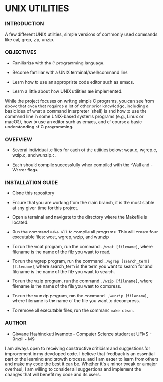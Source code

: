 # UNIX UTILITIES

### **INTRODUCTION**

A few different UNIX utilities, simple versions of commonly used commands like cat, grep, zip, unzip.

### **OBJECTIVES**

- Familiarize with the C programming language.

- Become familiar with a UNIX terminal/shell/command line.

- Learn how to use an appropriate code editor such as emacs.

- Learn a little about how UNIX utilities are implemented.

While the project focuses on writing simple C programs, you can see from above that even that requires a lot of other prior knowledge, including a basic idea of what a command interpreter (shell) is and how to use the command line in some UNIX-based systems programs (e.g., Linux or macOS), how to use an editor such as emacs, and of course a basic understanding of C programming.

### **OVERVIEW**

- Several individual .c files for each of the utilities below: wcat.c, wgrep.c, wzip.c, and wunzip.c.

- Each should compile successfully when compiled with the -Wall and -Werror flags.

### **INSTALLATION GUIDE**

- Clone this repository

- Ensure that you are working from the main branch, it is the most stable at any given time for this project.

- Open a terminal and navigate to the directory where the Makefile is located.

- Run the command `make all` to compile all programs. This will create four executable files: wcat, wgrep, wzip, and wunzip.

- To run the wcat program, run the command `./wcat [filename]`, where filename is the name of the file you want to read.

- To run the wgrep program, run the command `./wgrep [search_term] [filename]`, where search_term is the term you want to search for and filename is the name of the file you want to search.

- To run the wzip program, run the command `./wzip [filename]`, where filename is the name of the file you want to compress.

- To run the wunzip program, run the command `./wunzip [filename]`, where filename is the name of the file you want to decompress.

- To remove all executable files, run the command `make clean`.

### **AUTHOR**

- Giovane Hashinokuti Iwamoto - Computer Science student at UFMS - Brazil - MS

I am always open to receiving constructive criticism and suggestions for improvement in my developed code. I believe that feedback is an essential part of the learning and growth process, and I am eager to learn from others and make my code the best it can be. Whether it's a minor tweak or a major overhaul, I am willing to consider all suggestions and implement the changes that will benefit my code and its users.
